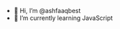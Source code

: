 - 👋 Hi, I’m @ashfaaqbest
- 🌱 I’m currently learning JavaScript

<!---
ashfaaqbest/ashfaaqbest is a ✨ special ✨ repository because its `README.md` (this file) appears on your GitHub profile.
You can click the Preview link to take a look at your changes.
--->
